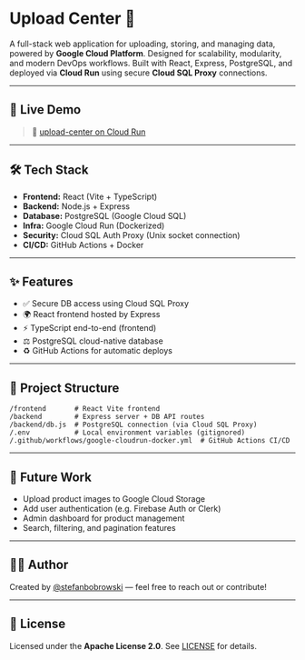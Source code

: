# Upload Center 🌆

A full-stack web application for uploading, storing, and managing data, powered by **Google Cloud Platform**.
Designed for scalability, modularity, and modern DevOps workflows.
Built with React, Express, PostgreSQL, and deployed via **Cloud Run** using secure **Cloud SQL Proxy** connections.

---

## 🔗 Live Demo

> 🔗 [upload-center on Cloud Run](https://upload-center-177749780343.us-central1.run.app/)

---

## 🛠️ Tech Stack

- **Frontend:** React (Vite + TypeScript)
- **Backend:** Node.js + Express
- **Database:** PostgreSQL (Google Cloud SQL)
- **Infra:** Google Cloud Run (Dockerized)
- **Security:** Cloud SQL Auth Proxy (Unix socket connection)
- **CI/CD:** GitHub Actions + Docker

---

## ✨ Features

- ✅ Secure DB access using Cloud SQL Proxy
- 🌍 React frontend hosted by Express
- ⚡ TypeScript end-to-end (frontend)
- ⚖️ PostgreSQL cloud-native database
- ♻️ GitHub Actions for automatic deploys

---

## 📂 Project Structure

```
/frontend       # React Vite frontend
/backend        # Express server + DB API routes
/backend/db.js  # PostgreSQL connection (via Cloud SQL Proxy)
/.env           # Local environment variables (gitignored)
/.github/workflows/google-cloudrun-docker.yml  # GitHub Actions CI/CD
```

---

<!-- ## ⚙️ Local Development

### 1. Clone the repo

```bash
git clone https://github.com/your-name/upload-center.git
cd upload-center
```

### 2. Set up backend environment variables

Create `backend/.env`:

```env
DB_USER=postgres
DB_PASSWORD=yourpassword
DB_HOST=your-cloud-sql-ip (or socket path)
DB_NAME=upload_city
DB_PORT=5432
```

### 3. Start the frontend

```bash
cd frontend
npm install
npm run dev
```

### 4. Start the backend

```bash
cd backend
npm install
node server.js
```

---

## ☁️ Cloud Deployment (Cloud Run + Cloud SQL Proxy)

### 1. Build the frontend

```bash
cd frontend
npm run build
```

### 2. Docker build & push (CI/CD or manual)

```bash
docker build -t gcr.io/YOUR_PROJECT_ID/upload-center .
docker push gcr.io/YOUR_PROJECT_ID/upload-center
```

### 3. Set Cloud Run env vars

Add these variables to your Cloud Run service:

```
DB_USER=postgres
DB_PASSWORD=yourpassword
DB_NAME=upload_city
DB_PORT=5432
INSTANCE_CONNECTION_NAME=your-project:region:cloudsql-instance
```

### 4. Attach Cloud SQL Connection

- Go to Cloud Run > Edit > Connections
- Add your SQL instance under **"Cloud SQL Connections"**

### 5. Redeploy & test

- Revisit your deployed Cloud Run URL
- Confirm `/api/products` returns DB data

--- -->

## 🤔 Future Work

- Upload product images to Google Cloud Storage
- Add user authentication (e.g. Firebase Auth or Clerk)
- Admin dashboard for product management
- Search, filtering, and pagination features

---

## 👨‍💼 Author

Created by [@stefanbobrowski](https://github.com/stefanbobrowski) — feel free to reach out or contribute!

---

## 📄 License

Licensed under the **Apache License 2.0**. See [LICENSE](./LICENSE) for details.

